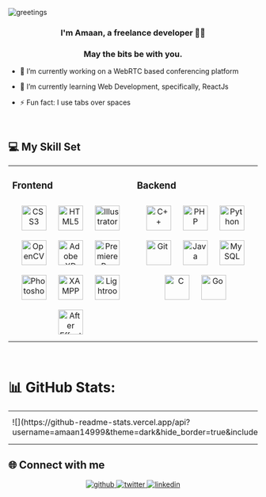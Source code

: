 <!-- <div align="center">
<img src="https://rishavanand.github.io/static/images/greetings.gif" align="center" style="width: 100%" />
</div>
 -->

![greetings](https://user-images.githubusercontent.com/73187712/208087134-27c9c64d-1fed-483d-b2e7-9d6f1cd41fe3.gif)

### <div align="center">I'm Amaan, a freelance developer 👨‍💻</div>

### <div align="center">May the bits be with you.</div>

- 🔭 I’m currently working on a WebRTC based conferencing platform

- 🌱 I’m currently learning Web Development, specifically, ReactJs

- ⚡ Fun fact: I use tabs over spaces

<br/>

<!-- ![snake gif](https://github.com/amaan14999/amaan14999/blob/output/github-contribution-grid-snake.gif) -->

## 💻 My Skill Set

<table>
 <tr>
  <td valign="top" width="33%">

### Frontend

<div align="center">  
<a href="https://www.w3schools.com/css/" target="_blank"><img style="margin: 10px" src="https://profilinator.rishav.dev/skills-assets/css3-original-wordmark.svg" alt="CSS3" height="50" /></a>  
<a href="https://en.wikipedia.org/wiki/HTML5" target="_blank"><img style="margin: 10px" src="https://profilinator.rishav.dev/skills-assets/html5-original-wordmark.svg" alt="HTML5" height="50" /></a>  
<a href="https://www.adobe.com/in/products/illustrator.html" target="_blank"><img style="margin: 10px" src="https://profilinator.rishav.dev/skills-assets/adobe_illustrator-icon.svg" alt="Illustrator" height="50" /></a>  
<a href="https://opencv.org/" target="_blank"><img style="margin: 10px" src="https://profilinator.rishav.dev/skills-assets/opencv-icon.svg" alt="OpenCV" height="50" /></a>  
<a href="https://www.adobe.com/in/products/xd.html" target="_blank"><img style="margin: 10px" src="https://profilinator.rishav.dev/skills-assets/adobexd.png" alt="Adobe XD" height="50" /></a>  
<a href="https://www.adobe.com/in/products/premiere.html" target="_blank"><img style="margin: 10px" src="https://profilinator.rishav.dev/skills-assets/adobepremierepro.png" alt="Premiere Pro" height="50" /></a>  
<a href="https://www.adobe.com/in/products/photoshop.html" target="_blank"><img style="margin: 10px" src="https://profilinator.rishav.dev/skills-assets/photoshop-plain.svg" alt="Photoshop" height="50" /></a>  
<a href="https://www.apachefriends.org/" target="_blank"><img style="margin: 10px" src="https://profilinator.rishav.dev/skills-assets/xampp.png" alt="XAMPP" height="50" /></a>  
<a href="https://www.adobe.com/products/photoshop-lightroom.html" target="_blank"><img style="margin: 10px" src="https://profilinator.rishav.dev/skills-assets/lightroom.png" alt="Lightroom" height="50" /></a>  
<a href="https://www.adobe.com/in/products/aftereffects.html" target="_blank"><img style="margin: 10px" src="https://profilinator.rishav.dev/skills-assets/aftereffects.png" alt="After Effects" height="50" /></a>  
</div>

</td>

<td valign="top" width="33%">

### Backend

<div align="center">  
<a href="https://www.cplusplus.com/" target="_blank"><img style="margin: 10px" src="https://profilinator.rishav.dev/skills-assets/cplusplus-original.svg" alt="C++" height="50" /></a>  
<a href="https://www.php.net/" target="_blank"><img style="margin: 10px" src="https://profilinator.rishav.dev/skills-assets/php-original.svg" alt="PHP" height="50" /></a>  
<a href="https://www.python.org/" target="_blank"><img style="margin: 10px" src="https://profilinator.rishav.dev/skills-assets/python-original.svg" alt="Python" height="50" /></a>  
<a href="https://github.com/" target="_blank"><img style="margin: 10px" src="https://profilinator.rishav.dev/skills-assets/git-scm-icon.svg" alt="Git" height="50" /></a>  
<a href="https://www.java.com/" target="_blank"><img style="margin: 10px" src="https://profilinator.rishav.dev/skills-assets/java-original-wordmark.svg" alt="Java" height="50" /></a>  
<a href="https://www.mysql.com/" target="_blank"><img style="margin: 10px" src="https://profilinator.rishav.dev/skills-assets/mysql-original-wordmark.svg" alt="MySQL" height="50" /></a>  
<a href="https://www.cprogramming.com/" target="_blank"><img style="margin: 10px" src="https://profilinator.rishav.dev/skills-assets/c-original.svg" alt="C" height="50" /></a>  
<a href="https://go.dev/" target="_blank"><img style="margin: 10px" src="https://profilinator.rishav.dev/skills-assets/go-original.svg" alt="Go" height="50" /></a>  
</div>

</td>
</table>

<br/>  
<!-- <br/>   -->

<!-- ## Github Stats
<div align="center"><img src="https://github-readme-stats.vercel.app/api?username=amaan14999&show_icons=true&count_private=true&hide_border=true" style="left" />
<img src="https://github-readme-stats.vercel.app/api/top-langs/?username=amaan14999&hide_border=true" style="right" />
<br /> -->

# 📊 GitHub Stats:
<table>
 <tr>
  <td>![](https://github-readme-stats.vercel.app/api?username=amaan14999&theme=dark&hide_border=true&include_all_commits=true&count_private=true)</td>
  <td>![](https://github-readme-streak-stats.herokuapp.com/?user=amaan14999&theme=dark&hide_border=true)</td>
  <td>![](https://github-readme-stats.vercel.app/api/top-langs/?username=amaan14999&theme=dark&hide_border=true&include_all_commits=true&count_private=true&layout=compact)</td>
 </tr>
</table>



<!-- ## 🏆 GitHub Trophies

![](https://github-profile-trophy.vercel.app/?username=amaan14999&theme=onedark&no-frame=true&no-bg=true&margin-w=6) -->

## 🌐 Connect with me

<div align="center">
<a href="https://github.com/amaan14999" target="_blank">
<img src=https://img.shields.io/badge/-GITHUB-blueviolet?&style=for-the-badge&logo=github&logoColor=white alt=github style="margin-bottom: 5px;" />
</a>
<a href="https://twitter.com/not_iitian" target="_blank">
<img src=https://img.shields.io/badge/twitter-%2300acee.svg?&style=for-the-badge&logo=twitter&logoColor=white alt=twitter style="margin-bottom: 5px;" />
</a>
<a href="https://linkedin.com/in/amaan-265a1a150" target="_blank">
<img src=https://img.shields.io/badge/linkedin-%231E77B5.svg?&style=for-the-badge&logo=linkedin&logoColor=white alt=linkedin style="margin-bottom: 5px;" />
</a>  
</div>

<!-- Profile views -->
<!-- <p align="left">
  <img
    src="https://komarev.com/ghpvc/?username=amaan14999"
    alt="amaan14999"
  />
</p> -->
